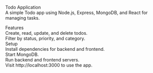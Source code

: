 Todo Application<br>
A simple Todo app using Node.js, Express, MongoDB, and React for managing tasks.<br>

Features<br>
Create, read, update, and delete todos.<br>
Filter by status, priority, and category.<br>
Setup<br>
Install dependencies for backend and frontend.<br>
Start MongoDB.<br>
Run backend and frontend servers.<br>
Visit http://localhost:3000 to use the app.<br>

